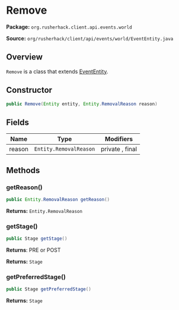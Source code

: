# Remove

**Package:** `org.rusherhack.client.api.events.world`

**Source:** `org/rusherhack/client/api/events/world/EventEntity.java`

## Overview

`Remove` is a class that extends [EventEntity](/client/api/events/world/EventEntity.md).

## Constructor

```java
public Remove(Entity entity, Entity.RemovalReason reason)
```

## Fields

| Name | Type | Modifiers |
|------|------|----------|
| reason | `Entity.RemovalReason` | private , final |


## Methods

### getReason()

```java
public Entity.RemovalReason getReason()
```

**Returns:** `Entity.RemovalReason`

### getStage()

```java
public Stage getStage()
```

**Returns**: PRE or POST



**Returns:** `Stage`

### getPreferredStage()

```java
public Stage getPreferredStage()
```

**Returns:** `Stage`

